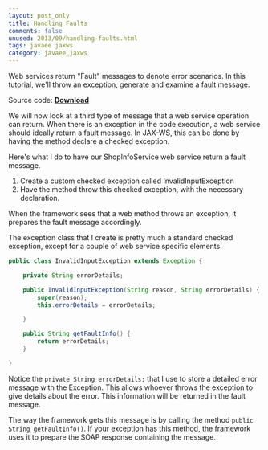 ```yaml
---           
layout: post_only
title: Handling Faults
comments: false
unused: 2013/09/handling-faults.html
tags: javaee jaxws
category: javaee_jaxws
---
```


Web services return "Fault" messages to denote error scenarios. In this tutorial, we'll throw an exception, generate and examine a fault message. 

Source code: <a href="https://github.com/koushikkothagal/Testmart/archive/307adc8daa0a5163c8358f418dfa489af9eb0dc2.zip"> <b>Download</b> </a>

We will now look at a third type of message that a web service operation can return. When there is an exception in the code execution, a web service should ideally return a fault message. In JAX-WS, this can be done by having the method declare a checked exception. 

Here's what I do to have our ShopInfoService web service return a fault message. 

1. Create a custom checked exception called InvalidInputException
2. Have the method throw this checked exception, with the necessary declaration.

When the framework sees that a web method throws an exception, it prepares the fault message accordingly.

The exception class that I create is pretty much a standard checked exception, except for a couple of web service specific elements.

```java
public class InvalidInputException extends Exception {

    private String errorDetails;

    public InvalidInputException(String reason, String errorDetails) {
        super(reason);
        this.errorDetails = errorDetails;

    }

    public String getFaultInfo() {
        return errorDetails;
    }

}
```

Notice the `private String errorDetails;` that I use to store a detailed error message with the Exception. This allows whoever throws the exception to give details about the error. This information will be returned in the fault message.

The way the framework gets this message is by calling the method `public String getFaultInfo()`. If your exception has this method, the framework uses it to prepare the SOAP response containing the message.